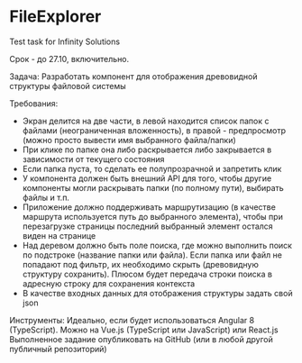 # FileExplorer
 Test task for Infinity Solutions

Срок - до 27.10, включительно.

Задача: Разработать компонент для отображения древовидной структуры файловой системы

Требования:
* Экран делится на две части, в левой находится список папок с файлами (неограниченная вложенность), в правой - предпросмотр (можно просто вывести имя выбранного файла/папки)
* При клике по папке она либо раскрывается либо закрывается в зависимости от текущего состояния
* Если папка пуста, то сделать ее полупрозрачной и запретить клик
* У компонента должен быть внешний API для того, чтобы другие компоненты могли раскрывать папки (по полному пути), выбирать файлы и т.п.
* Приложение должно поддерживать маршрутизацию (в качестве маршрута используется путь до выбранного элемента), чтобы при перезагрузке страницы последний выбранный элемент остался виден на странице
* Над деревом должно быть поле поиска, где можно выполнить поиск по подстроке (название папки или файла). Если папка или файл не попадают под фильтр, их необходимо скрыть (древовидную структуру сохранить). Плюсом будет передача строки поиска в адресную строку для сохранения контекста
* В качестве входных данных для отображения структуры задать свой json

Инструменты: Идеально, если будет использоваться Angular 8 (TypeScript). Можно на Vue.js (TypeScript или JavaScript) или React.js
Выполненное задание опубликовать на GitHub (или в любой другой публичный репозиторий)

